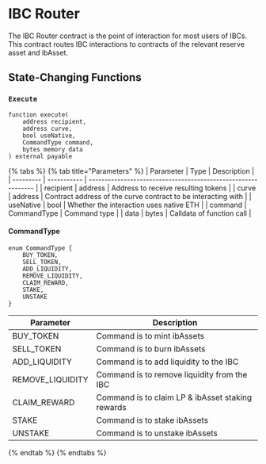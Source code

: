 # IBC Router

The IBC Router contract is the point of interaction for most users of IBCs. This contract routes IBC interactions to contracts of the relevant reserve asset and ibAsset.&#x20;



## State-Changing Functions

### `Execute`

```solidity
function execute(
    address recipient, 
    address curve, 
    bool useNative, 
    CommandType command, 
    bytes memory data
) external payable
```

{% tabs %}
{% tab title="Parameters" %}
| Parameter | Type        | Description                                                   |
| --------- | ----------- | ------------------------------------------------------------- |
| recipient | address     | Address to receive resulting tokens                           |
| curve     | address     | Contract address of the curve contract to be interacting with |
| useNative | bool        | Whether the interaction uses native ETH                       |
| command   | CommandType | Command type                                                  |
| data      | bytes       | Calldata of function call                                     |

#### CommandType

```solidity
enum CommandType {
    BUY_TOKEN,
    SELL_TOKEN,
    ADD_LIQUIDITY,
    REMOVE_LIQUIDITY,
    CLAIM_REWARD, 
    STAKE, 
    UNSTAKE
}
```

| Parameter         | Description                                      |
| ----------------- | ------------------------------------------------ |
| BUY\_TOKEN        | Command is to mint ibAssets                      |
| SELL\_TOKEN       | Command is to burn ibAssets                      |
| ADD\_LIQUIDITY    | Command is to add liquidity to the IBC           |
| REMOVE\_LIQUIDITY | Command is to remove liquidity from the IBC      |
| CLAIM\_REWARD     | Command is to claim LP & ibAsset staking rewards |
| STAKE             | Command is to stake ibAssets                     |
| UNSTAKE           | Command is to unstake ibAssets                   |
{% endtab %}
{% endtabs %}
